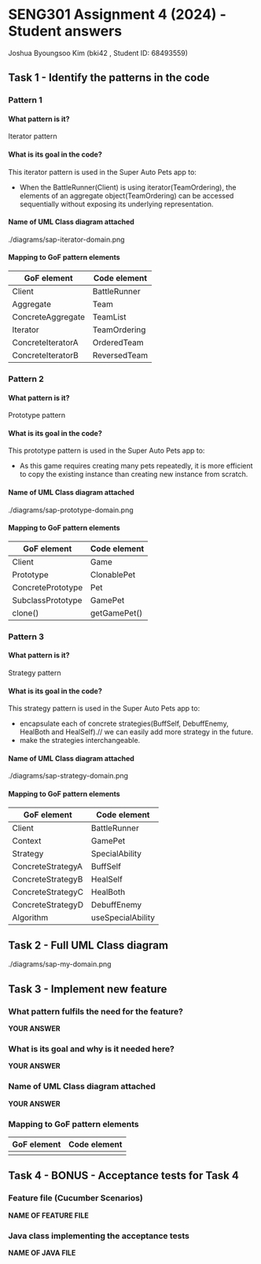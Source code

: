 # SENG301 Assignment 4 (2024) - Student answers

Joshua Byoungsoo Kim (bki42 , Student ID: 68493559)

## Task 1 - Identify the patterns in the code


### Pattern 1

#### What pattern is it?

Iterator pattern

#### What is its goal in the code?

This iterator pattern is used in the Super Auto Pets app to:

- When the BattleRunner(Client) is using iterator(TeamOrdering), the elements of an aggregate object(TeamOrdering)
    can be accessed sequentially without exposing its underlying representation.

#### Name of UML Class diagram attached

./diagrams/sap-iterator-domain.png

#### Mapping to GoF pattern elements

| GoF element       | Code element |
|-------------------|--------------|
| Client            | BattleRunner |
| Aggregate         | Team         |
| ConcreteAggregate | TeamList     |
| Iterator          | TeamOrdering |
| ConcreteIteratorA | OrderedTeam  |
| ConcreteIteratorB | ReversedTeam |


### Pattern 2

#### What pattern is it?

Prototype pattern

#### What is its goal in the code?

This prototype pattern is used in the Super Auto Pets app to:

- As this game requires creating many pets repeatedly, it is more efficient to copy the existing instance than creating new instance from scratch.

#### Name of UML Class diagram attached

./diagrams/sap-prototype-domain.png

#### Mapping to GoF pattern elements

| GoF element       | Code element |
|-------------------|--------------|
| Client            | Game         |
| Prototype         | ClonablePet  |
| ConcretePrototype | Pet          |
| SubclassPrototype | GamePet      |
| clone()           | getGamePet() |



### Pattern 3

#### What pattern is it?

Strategy pattern

#### What is its goal in the code?

This strategy pattern is used in the Super Auto Pets app to:

- encapsulate each of concrete strategies(BuffSelf, DebuffEnemy, HealBoth and HealSelf).// we can easily add more strategy in the future.
- make the strategies interchangeable. 

#### Name of UML Class diagram attached

./diagrams/sap-strategy-domain.png

#### Mapping to GoF pattern elements

| GoF element       | Code element      |
|-------------------|-------------------|
| Client            | BattleRunner      |
| Context           | GamePet           |
| Strategy          | SpecialAbility    |
| ConcreteStrategyA | BuffSelf          |
| ConcreteStrategyB | HealSelf          |
| ConcreteStrategyC | HealBoth          |
| ConcreteStrategyD | DebuffEnemy       |
| Algorithm         | useSpecialAbility |

## Task 2 - Full UML Class diagram

./diagrams/sap-my-domain.png


## Task 3 - Implement new feature

### What pattern fulfils the need for the feature?

**YOUR ANSWER**

### What is its goal and why is it needed here?

**YOUR ANSWER**

### Name of UML Class diagram attached

**YOUR ANSWER**

### Mapping to GoF pattern elements

| GoF element | Code element |
| ----------- | ------------ |
|             |              |

## Task 4 - BONUS - Acceptance tests for Task 4

### Feature file (Cucumber Scenarios)

**NAME OF FEATURE FILE**

### Java class implementing the acceptance tests

**NAME OF JAVA FILE**
